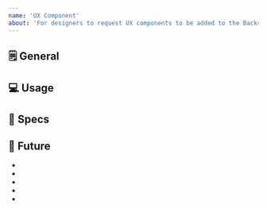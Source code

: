 ```yaml
---
name: 'UX Component'
about: 'For designers to request UX components to be added to the Backstage Storybook.'
---
```


## 🗒 General
<!--- Write a nice note to the community requesting the creation of a new component! -->
<!--- Include an image of your component. Bonus points for a GIF! -->

## 💻 Usage
<!--- Tell us what the point of this component/pattern is! How does it help? How should it work? Any rules? -->

## 📐 Specs
<!--- Include images that detail the redlines for your component.-->
<!--- Once we get our Figma workspace set up, we'll be posting the Figma files rather than doing specs by hand.-->

## 🔮 Future
<!--- Any upcoming, exciting functionality for this component in the future? List that out here. -->
-
-
-
-
-
